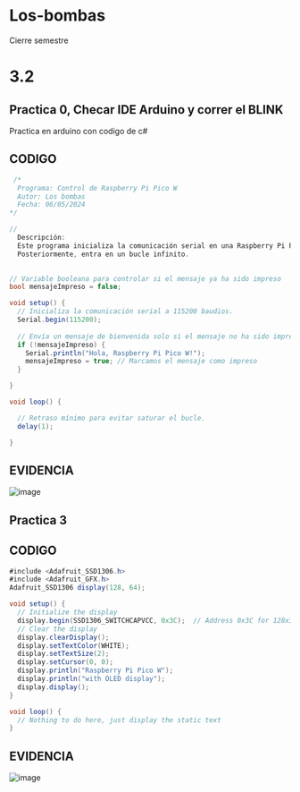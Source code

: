 # Los-bombas
Cierre semestre

# 3.2 
## Practica 0, Checar IDE Arduino y correr el BLINK

Practica en arduino con codigo de c# 

## CODIGO

``` C#
 /*
  Programa: Control de Raspberry Pi Pico W
  Autor: Los bombas
  Fecha: 06/05/2024
*/

//
  Descripción:
  Este programa inicializa la comunicación serial en una Raspberry Pi Pico W y envía un mensaje de bienvenida.
  Posteriormente, entra en un bucle infinito.

  
// Variable booleana para controlar si el mensaje ya ha sido impreso
bool mensajeImpreso = false;

void setup() {
  // Inicializa la comunicación serial a 115200 baudios.
  Serial.begin(115200);
  
  // Envía un mensaje de bienvenida solo si el mensaje no ha sido impreso todavía.
  if (!mensajeImpreso) {
    Serial.println("Hola, Raspberry Pi Pico W!");
    mensajeImpreso = true; // Marcamos el mensaje como impreso
  }

}

void loop() {

  // Retraso mínimo para evitar saturar el bucle.
  delay(1);

}
```
## EVIDENCIA
![image](https://github.com/KingVara2/Los-bombas/assets/158336615/a924141f-c446-4a04-a1fb-afdc453e2254)

## Practica 3

## CODIGO

```c#
#include <Adafruit_SSD1306.h>
#include <Adafruit_GFX.h>
Adafruit_SSD1306 display(128, 64);

void setup() {
  // Initialize the display
  display.begin(SSD1306_SWITCHCAPVCC, 0x3C);  // Address 0x3C for 128x32
  // Clear the display
  display.clearDisplay();
  display.setTextColor(WHITE);
  display.setTextSize(2);
  display.setCursor(0, 0);
  display.println("Raspberry Pi Pico W");
  display.println("with OLED display");
  display.display();
}

void loop() {
  // Nothing to do here, just display the static text
}
```
## EVIDENCIA 
![image](https://github.com/KingVara2/Los-bombas/assets/158336615/0cfd8cfd-f922-466c-a711-11b751a42a55)




























